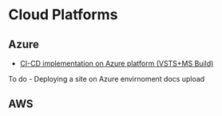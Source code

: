 # Cloud Platforms
## Azure
- [CI-CD implementation on Azure platform (VSTS+MS Build)](http://darshandeshmukh.blogspot.in/2016/07/how-we-achieved-cicd-using-vsts-on-azure.html)

To do - Deploying a site on Azure envirnoment docs upload

## AWS
